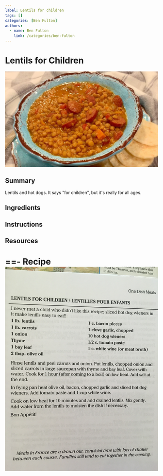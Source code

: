 ```yaml
---
label: Lentils for children
tags: []
categories: [Ben Fulton]
authors:
  - name: Ben Fulton
    link: /categories/ben-fulton
---
```


# Lentils for Children
![](/static/banners/lentils-for-children.jpg)

## Summary
Lentils and hot dogs. It says "for children", but it's really for all ages.

## Ingredients

## Instructions

## Resources
==- Recipe
![](/static/recipes/lentils-for-children.jpg)
===
